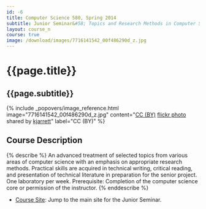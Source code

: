 ```yaml
---
id: -6
title: Computer Science 580, Spring 2014
subtitle: Junior Seminar&#58; Topics and Research Methods in Computer Science
layout: course_n
course: true
image: /download/images/7716141542_00f486290d_z.jpg
---
```


# {{page.title}}
## {{page.subtitle}}

<!-- Include header image -->
{% include _popovers/image_reference.html image="7716141542_00f486290d_z.jpg" content="<a href='http://creativecommons.org/licenses/by/2.0/'>CC (BY)</a> <a title='Wildwood at Night' href='http://flickr.com/photos/kjarrett/7716141542'>flickr photo</a> shared by <a href='http://flickr.com/people/kjarrett'>kjarrett</a>" label="CC (BY)" %}

## Course Description

{% describe %}
An advanced treatment of selected topics from various areas of computer science with an emphasis on appropriate research
methods. Practical skills are acquired in technical writing, critical reading, and presentation of technical literature
in preparation for the senior project. One laboratory per week. Prerequisite: Completion of the computer science core or
permission of the instructor.
{% enddescribe %}

<ul class="fa-ul">

<li><i class="fa-li fa fa-arrow-right"></i><a href="https://sites.google.com/a/allegheny.edu/cs580s2014/home"
target="_blank" class="major">Course Site</a>: Jump to the main site for the Junior Seminar.

</ul>
